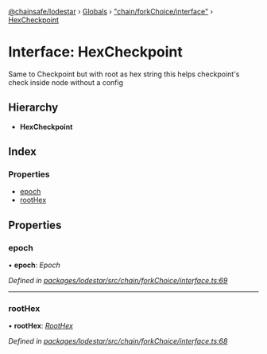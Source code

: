 [@chainsafe/lodestar](../README.md) › [Globals](../globals.md) › ["chain/forkChoice/interface"](../modules/_chain_forkchoice_interface_.md) › [HexCheckpoint](_chain_forkchoice_interface_.hexcheckpoint.md)

# Interface: HexCheckpoint

Same to Checkpoint but with root as hex string
this helps checkpoint's check inside node without a config

## Hierarchy

* **HexCheckpoint**

## Index

### Properties

* [epoch](_chain_forkchoice_interface_.hexcheckpoint.md#epoch)
* [rootHex](_chain_forkchoice_interface_.hexcheckpoint.md#roothex)

## Properties

###  epoch

• **epoch**: *Epoch*

*Defined in [packages/lodestar/src/chain/forkChoice/interface.ts:69](https://github.com/ChainSafe/lodestar/blob/1b619203f/packages/lodestar/src/chain/forkChoice/interface.ts#L69)*

___

###  rootHex

• **rootHex**: *[RootHex](../modules/_chain_forkchoice_interface_.md#roothex)*

*Defined in [packages/lodestar/src/chain/forkChoice/interface.ts:68](https://github.com/ChainSafe/lodestar/blob/1b619203f/packages/lodestar/src/chain/forkChoice/interface.ts#L68)*
